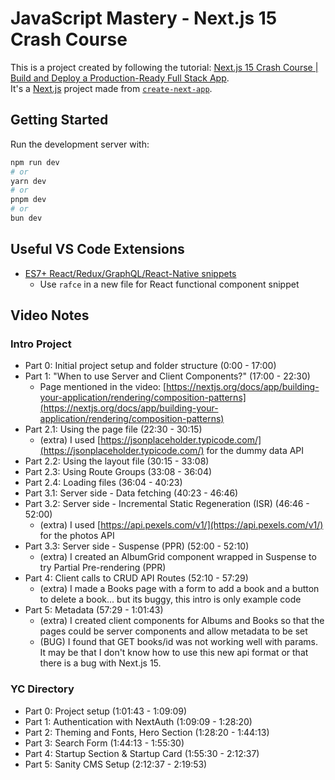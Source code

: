 # JavaScript Mastery - Next.js 15 Crash Course

This is a project created by following the tutorial: [Next.js 15 Crash Course | Build and Deploy a Production-Ready Full Stack App](https://www.youtube.com/watch?v=Zq5fmkH0T78).<br />
It's a [Next.js](https://nextjs.org) project made from [`create-next-app`](https://nextjs.org/docs/app/api-reference/cli/create-next-app).<br />


## Getting Started

Run the development server with:

```bash
npm run dev
# or
yarn dev
# or
pnpm dev
# or
bun dev
```

## Useful VS Code Extensions
- [ES7+ React/Redux/GraphQL/React-Native snippets](https://marketplace.visualstudio.com/items?itemName=dsznajder.es7-react-js-snippets)
  - Use `rafce` in a new file for React functional component snippet

## Video Notes

### Intro Project
- Part 0: Initial project setup and folder structure (0:00 - 17:00)
- Part 1: "When to use Server and Client Components?" (17:00 - 22:30)
	- Page mentioned in the video: [https://nextjs.org/docs/app/building-your-application/rendering/composition-patterns](https://nextjs.org/docs/app/building-your-application/rendering/composition-patterns)
- Part 2.1: Using the page file (22:30 - 30:15)
	- (extra) I used [https://jsonplaceholder.typicode.com/](https://jsonplaceholder.typicode.com/) for the dummy data API
- Part 2.2: Using the layout file (30:15 - 33:08)
- Part 2.3: Using Route Groups (33:08 - 36:04)
- Part 2.4: Loading files (36:04 - 40:23)
- Part 3.1: Server side - Data fetching (40:23 - 46:46)
- Part 3.2: Server side - Incremental Static Regeneration (ISR) (46:46 - 52:00)
	- (extra) I used [https://api.pexels.com/v1/](https://api.pexels.com/v1/) for the photos API
- Part 3.3: Server side - Suspense (PPR) (52:00 - 52:10)
	- (extra) I created an AlbumGrid component wrapped in Suspense to try Partial Pre-rendering (PPR)
- Part 4: Client calls to CRUD API Routes (52:10 - 57:29)
  - (extra) I made a Books page with a form to add a book and a button to delete a book... but its buggy, this intro is only example code
- Part 5: Metadata (57:29 - 1:01:43)
	- (extra) I created client components for Albums and Books so that the pages could be server components and allow metadata to be set
	- (BUG) I found that GET books/id was not working well with params. It may be that I don't know how to use this new api format or that there is a bug with Next.js 15.

### YC Directory
- Part 0: Project setup (1:01:43 - 1:09:09)
- Part 1: Authentication with NextAuth (1:09:09 - 1:28:20)
- Part 2: Theming and Fonts, Hero Section (1:28:20 - 1:44:13)
- Part 3: Search Form (1:44:13 - 1:55:30)
- Part 4: Startup Section & Startup Card (1:55:30 - 2:12:37)
- Part 5: Sanity CMS Setup (2:12:37 - 2:19:53)

